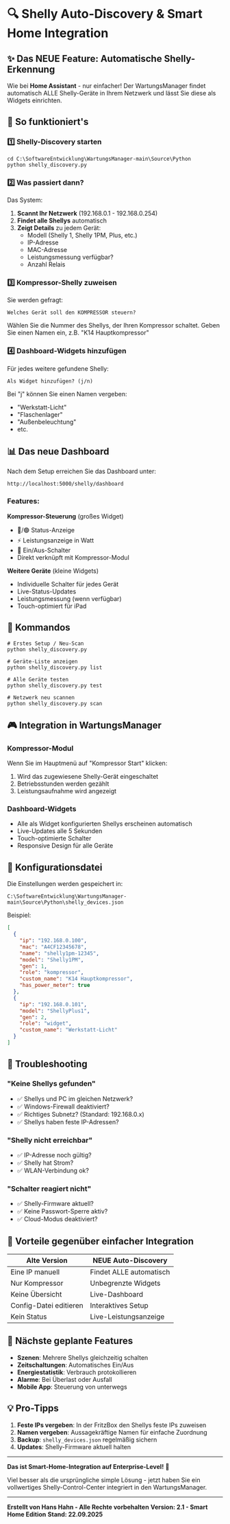 # 🔍 Shelly Auto-Discovery & Smart Home Integration

## ✨ Das NEUE Feature: Automatische Shelly-Erkennung

Wie bei **Home Assistant** - nur einfacher! Der WartungsManager findet automatisch ALLE Shelly-Geräte in Ihrem Netzwerk und lässt Sie diese als Widgets einrichten.

## 🚀 So funktioniert's

### 1️⃣ Shelly-Discovery starten
```batch
cd C:\SoftwareEntwicklung\WartungsManager-main\Source\Python
python shelly_discovery.py
```

### 2️⃣ Was passiert dann?

Das System:
1. **Scannt Ihr Netzwerk** (192.168.0.1 - 192.168.0.254)
2. **Findet alle Shellys** automatisch
3. **Zeigt Details** zu jedem Gerät:
   - Modell (Shelly 1, Shelly 1PM, Plus, etc.)
   - IP-Adresse
   - MAC-Adresse
   - Leistungsmessung verfügbar?
   - Anzahl Relais

### 3️⃣ Kompressor-Shelly zuweisen

Sie werden gefragt:
```
Welches Gerät soll den KOMPRESSOR steuern?
```

Wählen Sie die Nummer des Shellys, der Ihren Kompressor schaltet.
Geben Sie einen Namen ein, z.B. "K14 Hauptkompressor"

### 4️⃣ Dashboard-Widgets hinzufügen

Für jedes weitere gefundene Shelly:
```
Als Widget hinzufügen? (j/n)
```

Bei "j" können Sie einen Namen vergeben:
- "Werkstatt-Licht"
- "Flaschenlager"
- "Außenbeleuchtung"
- etc.

## 📊 Das neue Dashboard

Nach dem Setup erreichen Sie das Dashboard unter:
```
http://localhost:5000/shelly/dashboard
```

### Features:

**Kompressor-Steuerung** (großes Widget)
- 🔴/🟢 Status-Anzeige
- ⚡ Leistungsanzeige in Watt
- 🔘 Ein/Aus-Schalter
- Direkt verknüpft mit Kompressor-Modul

**Weitere Geräte** (kleine Widgets)
- Individuelle Schalter für jedes Gerät
- Live-Status-Updates
- Leistungsmessung (wenn verfügbar)
- Touch-optimiert für iPad

## 🔧 Kommandos

```batch
# Erstes Setup / Neu-Scan
python shelly_discovery.py

# Geräte-Liste anzeigen
python shelly_discovery.py list

# Alle Geräte testen
python shelly_discovery.py test

# Netzwerk neu scannen
python shelly_discovery.py scan
```

## 🎮 Integration in WartungsManager

### Kompressor-Modul
Wenn Sie im Hauptmenü auf "Kompressor Start" klicken:
1. Wird das zugewiesene Shelly-Gerät eingeschaltet
2. Betriebsstunden werden gezählt
3. Leistungsaufnahme wird angezeigt

### Dashboard-Widgets
- Alle als Widget konfigurierten Shellys erscheinen automatisch
- Live-Updates alle 5 Sekunden
- Touch-optimierte Schalter
- Responsive Design für alle Geräte

## 📝 Konfigurationsdatei

Die Einstellungen werden gespeichert in:
```
C:\SoftwareEntwicklung\WartungsManager-main\Source\Python\shelly_devices.json
```

Beispiel:
```json
[
  {
    "ip": "192.168.0.100",
    "mac": "A4CF12345678",
    "name": "shelly1pm-12345",
    "model": "Shelly1PM",
    "gen": 1,
    "role": "kompressor",
    "custom_name": "K14 Hauptkompressor",
    "has_power_meter": true
  },
  {
    "ip": "192.168.0.101",
    "model": "ShellyPlus1",
    "gen": 2,
    "role": "widget",
    "custom_name": "Werkstatt-Licht"
  }
]
```

## 🚨 Troubleshooting

### "Keine Shellys gefunden"
- ✅ Shellys und PC im gleichen Netzwerk?
- ✅ Windows-Firewall deaktiviert?
- ✅ Richtiges Subnetz? (Standard: 192.168.0.x)
- ✅ Shellys haben feste IP-Adressen?

### "Shelly nicht erreichbar"
- ✅ IP-Adresse noch gültig?
- ✅ Shelly hat Strom?
- ✅ WLAN-Verbindung ok?

### "Schalter reagiert nicht"
- ✅ Shelly-Firmware aktuell?
- ✅ Keine Passwort-Sperre aktiv?
- ✅ Cloud-Modus deaktiviert?

## 🎯 Vorteile gegenüber einfacher Integration

| Alte Version | NEUE Auto-Discovery |
|-------------|-------------------|
| Eine IP manuell | Findet ALLE automatisch |
| Nur Kompressor | Unbegrenzte Widgets |
| Keine Übersicht | Live-Dashboard |
| Config-Datei editieren | Interaktives Setup |
| Kein Status | Live-Leistungsanzeige |

## 🚀 Nächste geplante Features

- **Szenen**: Mehrere Shellys gleichzeitig schalten
- **Zeitschaltungen**: Automatisches Ein/Aus
- **Energiestatistik**: Verbrauch protokollieren
- **Alarme**: Bei Überlast oder Ausfall
- **Mobile App**: Steuerung von unterwegs

## 💡 Pro-Tipps

1. **Feste IPs vergeben**: In der FritzBox den Shellys feste IPs zuweisen
2. **Namen vergeben**: Aussagekräftige Namen für einfache Zuordnung
3. **Backup**: `shelly_devices.json` regelmäßig sichern
4. **Updates**: Shelly-Firmware aktuell halten

---

**Das ist Smart-Home-Integration auf Enterprise-Level!** 🎉

Viel besser als die ursprüngliche simple Lösung - jetzt haben Sie ein vollwertiges Shelly-Control-Center integriert in den WartungsManager.

---

**Erstellt von Hans Hahn - Alle Rechte vorbehalten**
**Version: 2.1 - Smart Home Edition**
**Stand: 22.09.2025**
